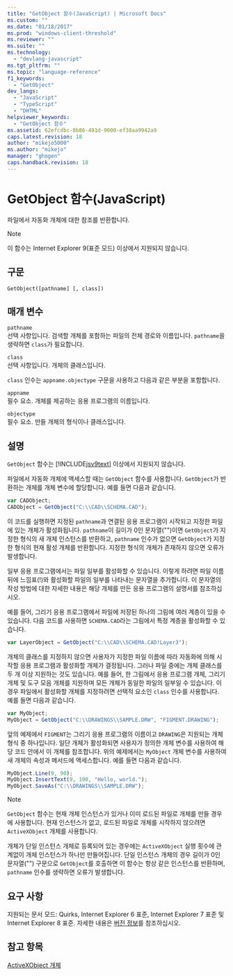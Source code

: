 ```yaml
---
title: "GetObject 함수(JavaScript) | Microsoft Docs"
ms.custom: ""
ms.date: "01/18/2017"
ms.prod: "windows-client-threshold"
ms.reviewer: ""
ms.suite: ""
ms.technology: 
  - "devlang-javascript"
ms.tgt_pltfrm: ""
ms.topic: "language-reference"
f1_keywords: 
  - "GetObject"
dev_langs: 
  - "JavaScript"
  - "TypeScript"
  - "DHTML"
helpviewer_keywords: 
  - "GetObject 함수"
ms.assetid: 62efcdbc-8b86-491d-9000-ef38aa9942a9
caps.latest.revision: 18
author: "mikejo5000"
ms.author: "mikejo"
manager: "ghogen"
caps.handback.revision: 18
---
```

# GetObject 함수(JavaScript)
파일에서 자동화 개체에 대한 참조를 반환합니다.  
  
> [!NOTE]
>  이 함수는 Internet Explorer 9\(표준 모드\) 이상에서 지원되지 않습니다.  
  
## 구문  
  
```  
GetObject([pathname] [, class])  
```  
  
## 매개 변수  
 `pathname`  
 선택 사항입니다.  검색할 개체를 포함하는 파일의 전체 경로와 이름입니다.  `pathname`을 생략하면 `class`가 필요합니다.  
  
 `class`  
 선택 사항입니다.  개체의 클래스입니다.  
  
 `class` 인수는 `appname.objectype` 구문을 사용하고 다음과 같은 부분을 포함합니다.  
  
 `appname`  
 필수 요소.  개체를 제공하는 응용 프로그램의 이름입니다.  
  
 `objectype`  
 필수 요소.  만들 개체의 형식이나 클래스입니다.  
  
## 설명  
 `GetObject` 함수는 [!INCLUDE[jsv9text](../../javascript/includes/jsv9text-md.md)] 이상에서 지원되지 않습니다.  
  
 파일에서 자동화 개체에 액세스할 때는 `GetObject` 함수를 사용합니다.  `GetObject`가 반환하는 개체를 개체 변수에 할당합니다.  예를 들면 다음과 같습니다.  
  
```javascript  
var CADObject;  
CADObject = GetObject("C:\\CAD\\SCHEMA.CAD");  
```  
  
 이 코드를 실행하면 지정된 `pathname`과 연결된 응용 프로그램이 시작되고 지정한 파일에 있는 개체가 활성화됩니다.  `pathname`이 길이가 0인 문자열\(""\)이면 `GetObject`가 지정한 형식의 새 개체 인스턴스를 반환하고,  `pathname` 인수가 없으면 `GetObject`가 지정한 형식의 현재 활성 개체를 반환합니다.  지정한 형식의 개체가 존재하지 않으면 오류가 발생합니다.  
  
 일부 응용 프로그램에서는 파일 일부를 활성화할 수 있습니다.  이렇게 하려면 파일 이름 뒤에 느낌표\(\!\)와 활성화할 파일의 일부를 나타내는 문자열을 추가합니다.  이 문자열의 작성 방법에 대한 자세한 내용은 해당 개체를 만든 응용 프로그램의 설명서를 참조하십시오.  
  
 예를 들어, 그리기 응용 프로그램에서 파일에 저장된 하나의 그림에 여러 계층이 있을 수 있습니다.  다음 코드를 사용하면 `SCHEMA.CAD`라는 그림에서 특정 계층을 활성화할 수 있습니다.  
  
```javascript  
var LayerObject = GetObject("C:\\CAD\\SCHEMA.CAD!Layer3");  
```  
  
 개체의 클래스를 지정하지 않으면 사용자가 지정한 파일 이름에 따라 자동화에 의해 시작할 응용 프로그램과 활성화할 개체가 결정됩니다.  그러나 파일 중에는 개체 클래스를 두 개 이상 지원하는 것도 있습니다.  예를 들어, 한 그림에서 응용 프로그램 개체, 그리기 개체 및 도구 모음 개체를 지원하며 모든 개체가 동일한 파일의 일부일 수 있습니다.  이 경우 파일에서 활성화할 개체를 지정하려면 선택적 요소인 `class` 인수를 사용합니다.  예를 들면 다음과 같습니다.  
  
```javascript  
var MyObject;  
MyObject = GetObject("C:\\DRAWINGS\\SAMPLE.DRW", "FIGMENT.DRAWING");  
```  
  
 앞의 예제에서 `FIGMENT`는 그리기 응용 프로그램의 이름이고 `DRAWING`은 지원되는 개체 형식 중 하나입니다.  일단 개체가 활성화되면 사용자가 정의한 개체 변수를 사용하여 해당 코드 안에서 이 개체를 참조합니다.  위의 예제에서는 `MyObject` 개체 변수를 사용하여 새 개체의 속성과 메서드에 액세스합니다.  예를 들면 다음과 같습니다.  
  
```javascript  
MyObject.Line(9, 90);  
MyObject.InsertText(9, 100, "Hello, world.");  
MyObject.SaveAs("C:\\DRAWINGS\\SAMPLE.DRW");  
```  
  
> [!NOTE]
>  `GetObject` 함수는 현재 개체 인스턴스가 있거나 이미 로드된 파일로 개체를 만들 경우에 사용합니다.  현재 인스턴스가 없고, 로드된 파일로 개체를 시작하지 않으려면 `ActiveXObject` 개체를 사용합니다.  
  
 개체가 단일 인스턴스 개체로 등록되어 있는 경우에는 `ActiveXObject` 실행 횟수에 관계없이 개체 인스턴스가 하나만 만들어집니다.  단일 인스턴스 개체의 경우 길이가 0인 문자열\(""\) 구문으로 `GetObject`를 호출하면 이 함수는 항상 같은 인스턴스를 반환하며, `pathname` 인수를 생략하면 오류가 발생합니다.  
  
## 요구 사항  
 지원되는 문서 모드: Quirks, Internet Explorer 6 표준, Internet Explorer 7 표준 및 Internet Explorer 8 표준.  자세한 내용은 [버전 정보](../../javascript/reference/javascript-version-information.md)를 참조하십시오.  
  
## 참고 항목  
 [ActiveXObject 개체](../../javascript/reference/activexobject-object-javascript.md)